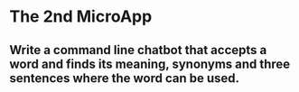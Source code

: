 # The 2nd MicroApp

## Write a command line chatbot that accepts a word and finds its meaning, synonyms and three sentences where the word can be used.
